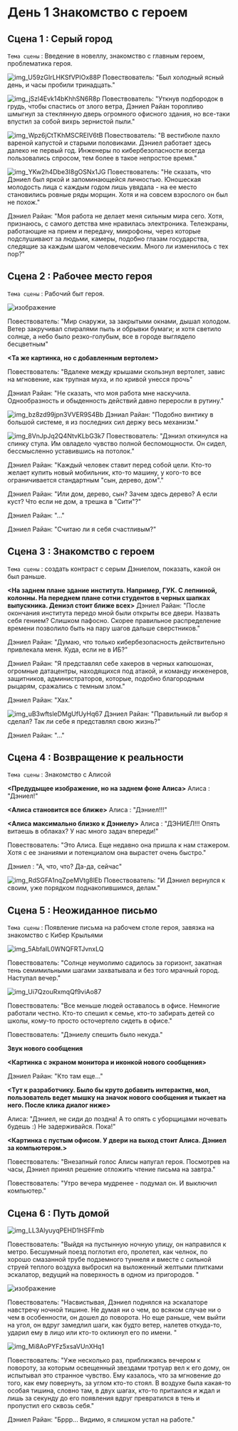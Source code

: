 # День 1 Знакомство с героем
## Сцена 1 : Серый город

`Тема сцены` : Введение в новеллу, знакомство с главным героем, проблематика героя.

![img_U59zGIrLHKSfVPIOx88P](https://github.com/Yarik7Fedorov/NovellaUrfu/assets/92790655/80e9f111-fbe5-419d-8679-93e755f9fa11)
Повествователь: "Был холодный ясный день, и часы пробили тринадцать."

![img_jSzl4Evk14bKhhSN6R8p](https://github.com/Yarik7Fedorov/NovellaUrfu/assets/92790655/8de7a3d4-be67-4f6f-917d-e66f5ec81e7e)
Повествователь: "Уткнув подбородок в грудь, чтобы спастись от злого ветра, Дэниел Райан торопливо шмыгнул за стеклянную дверь огромного офисного здания, но все-таки впустил за собой вихрь зернистой пыли."

![img_Wpz6jCtTKhMSCREIV6tB](https://github.com/Yarik7Fedorov/NovellaUrfu/assets/92790655/15a35a6a-7ca5-47e4-b328-1c7ed26a31a2)
Повествователь: "В вестибюле пахло вареной капустой и старыми половиками. Дэниел работает здесь далеко не первый год. Инженеры по кибербезопасности всегда пользовались спросом, тем более в такое непростое время."

![img_YKw2h4Dbe3I8gOSNx1JG](https://github.com/Yarik7Fedorov/NovellaUrfu/assets/92790655/4b798611-61f9-470d-9923-535aadc2d736)
Повествователь: "Не сказать, что Дэниел был яркой и запоминающейся личностью. Юношеская молодость лица с каждым годом лишь увядала - на ее место становились ровные ряды морщин. Хотя и на совсем взрослого он был не похож."

Дэниел Райан: "Моя работа не делает меня сильным мира сего. Хотя, признаюсь, с самого детства мне нравилась электроника. Телеэкраны, работающие на прием и передачу, микрофоны, через которые подслушивают за людьми, камеры, подобно глазам государства, следящие за каждым шагом человеческим. Много ли изменилось с тех пор?"

## Сцена 2 : Рабочее место героя
`Тема сцены` : Рабочий быт героя.

![изображение](https://github.com/Yarik7Fedorov/NovellaUrfu/assets/92790655/466cd810-5da9-4399-9f78-0139df317b65)

Повествователь: "Мир снаружи, за закрытыми окнами, дышал холодом. Ветер закручивал спиралями пыль и обрывки бумаги; и хотя светило солнце, а небо было резко-голубым, все в городе выглядело бесцветным"

**<Та же картинка, но с добавленным вертолем>**

Повествователь: "Вдалеке между крышами скользнул вертолет, завис на мгновение, как трупная муха, и по кривой унесся прочь"

Дэниал Райан: "Не сказать, что моя работа мне наскучила. Однообразность и обыденность действий давно переросли в рутину."

![img_bz8zd99jpn3VVER9S4Bb](https://github.com/Yarik7Fedorov/NovellaUrfu/assets/92790655/ad4bfe15-5763-4575-a681-bf69dc3e8392)
Дэниал Райан: "Подобно винтику в большой системе, я из последних сил держу весь механизм."

![img_8VnJpJq2Q4NtvKLbG3k7](https://github.com/Yarik7Fedorov/NovellaUrfu/assets/92790655/e1e162ef-b5f1-48d5-9d73-0b92b3ed94dd)
Повествователь: "Дэниэл откинулся на спинку стула. Им овладело чувство полной беспомощности. Он сидел, бессмысленно уставившись на потолок."

Дэниел Райан: "Каждый человек ставит перед собой цели. Кто-то желает купить новый мобильник, кто-то машину, у кого-то все ограничивается стандартным "сын, дерево, дом"."

Дэниел Райан: "Или дом, дерево, сын? Зачем здесь дерево? А если куст? Что если не дом, а трешка в "Сити"?"

Дэниел Райан: "..."

Дэниел Райан: "Считаю ли я себя счастливым?"

## Сцена 3 : Знакомство с героем 
`Тема сцены` : создать контраст с серым Дэниелом, показать, какой он был раньше.

**<На заднем плане здание института. Например, ГУК. С лепниной, колонны. На переднем плане сотни студентов в черных шапках выпускника. Дениэл стоит ближе всех>**
Дэниел Райан: "После окончания института передо мной были открыты все двери. Назвать себя гением? Слишком пафосно. Скорее правильное распределение времени позволило быть на пару шагов дальше сверстников."

Дэниел Райан: "Думаю, что только кибербезопасность действительно привлекала меня. Куда, если не в ИБ?"

Дэниел Райан: "Я представлял себе хакеров в черных капюшонах, огромные датацентры, находящихся под атакой, и команду инженеров, защитников, администраторов, которые, подобно благородным рыцарям, сражались с темным злом."

Дэниел Райан: "Хах."

![img_uB3wftsleDMgUfUyHq67](https://github.com/Yarik7Fedorov/NovellaUrfu/assets/92790655/df55a5e1-2cd6-4cf0-ba98-c75f50a1bcf3)
Дэниел Райан: "Правильный ли выбор я сделал? Так ли себе я представлял свою жизнь?"

Дэниел Райан: "..."

## Сцена 4 : Возвращение к реальности

`Тема сцены` : Знакомство с Алисой

**<Предудыщее изображение, но на заднем фоне Алиса>**
Алиса : "Дэниел!"

**<Алиса становится все ближе>**
Алиса : "Дэниел!!!"

**<Алиса максимально близко к Дэниелу>**
Алиса : "ДЭНИЕЛ!!! Опять витаешь в облаках? У нас много задач впереди!"

Повествователь: "Это Алиса. Еще недавно она пришла к нам стажером. Хотя с ее знаниями и потенциалом она вырастет очень быстро."

Дэниел : "А, что, что? Да-да, сейчас"

![img_RdSGFA1nqZpeMVtg8lEb](https://github.com/Yarik7Fedorov/NovellaUrfu/assets/92790655/4d029d1f-6c13-467f-ad4b-5f3259305bde)
Повествователь: "И Дэниел вернулся к своим, уже порядком поднакопившимся, делам."

## Сцена 5 : Неожиданное письмо

`Тема сцены` : Появление письма на рабочем столе героя, завязка на знакомство с Кибер Крыльями

![img_5AbfaIL0WNQFRTJvnxLQ](https://github.com/Yarik7Fedorov/NovellaUrfu/assets/92790655/b2f73f5e-62e3-495c-b696-ea54c707c8a9)

Повествователь: "Солнце неумолимо садилось за горизонт, закатная тень семимильными шагами захватывала и без того мрачный город. Наступал вечер."

![img_Ui7QzouRxmqQf9viAo87](https://github.com/Yarik7Fedorov/NovellaUrfu/assets/92790655/2acb8d8a-6c3e-4cd7-8f3d-b4deb36bf1aa)

Повествователь: "Все меньше людей оставалось в офисе. Немногие работали честно. Кто-то спешил к семье, кто-то забирать детей со школы, кому-то просто осточертело сидеть в офисе."

Повествователь: "Дэниелу спешить было некуда."

**Звук нового сообщения**

**<Картинка с экраном монитора и иконкой нового сообщения>**

Дэниел Райан: "Кто там еще..."

**<Тут к разработчику. Было бы круто добавить интерактив, мол, пользователь ведет мышку на значок нового сообщения и тыкает на него. После клика диалог ниже>**

Алиса: "Дэниел, не сиди до поздна! А то опять с уборщицами ночевать будешь :) Не задерживайся. Пока!"

**<Картинка с пустым офисом. У двери на выход стоит Алиса. Дэниел за компьютером.>**

Повествователь: "Внезапный голос Алисы напугал героя. Посмотрев на часы, Дэниел принял решение отложить чтение письма на завтра."

Повествователь: "Утро вечера мудренее - подумал он. И выключил компьютер."

## Сцена 6 : Путь домой

![img_LL3AlyuyqPEHD1HSFFmb](https://github.com/Yarik7Fedorov/NovellaUrfu/assets/92790655/5c3fdde4-4c7a-4cdd-8da3-30e6386a64d6)

Повествователь: "Выйдя на пустынную ночную улицу, он направился к метро. Бесшумный поезд поглотил его, пролетел, как челнок, по хорошо смазанной трубе подземного туннеля и вместе с сильной струей теплого воздуха выбросил на выложенный желтыми плитками эскалатор, ведущий на поверхность в одном из пригородов. "

![изображение](https://github.com/Yarik7Fedorov/NovellaUrfu/assets/92790655/0687af45-c0bd-4e87-9132-208b5dcc6154)

Повествователь: "Насвистывая, Дэниел поднялся на эскалаторе навстречу ночной тишине. Не думая ни о чем, во всяком случае ни о чем в особенности, он дошел до поворота. Но еще раньше, чем выйти на угол, он вдруг замедлил шаги, как будто ветер, налетев откуда-то, ударил ему в лицо или кто-то окликнул его по имени. "

![img_Mi8AoPYFz5xsaVUnXHq1](https://github.com/Yarik7Fedorov/NovellaUrfu/assets/92790655/1e842554-a16f-4ad7-9752-3149cf655522)

Повествователь: "Уже несколько раз, приближаясь вечером к повороту, за которым освещенный звездами тротуар вел к его дому, он испытывал это странное чувство. Ему казалось, что за мгновение до того, как ему повернуть, за углом кто-то стоял. В воздухе была какая-то особая тишина, словно там, в двух шагах, кто-то притаился и ждал и лишь за секунду до его появления вдруг превратился в тень и пропустил его сквозь себя."

Дэниел Райан: "Бррр... Видимо, я слишком устал на работе."
